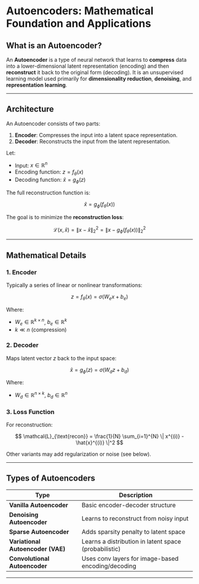 # Autoencoders: Mathematical Foundation and Applications

## What is an Autoencoder?

An **Autoencoder** is a type of neural network that learns to **compress** data into a lower-dimensional latent representation (encoding) and then **reconstruct** it back to the original form (decoding). It is an unsupervised learning model used primarily for **dimensionality reduction**, **denoising**, and **representation learning**.

---

## Architecture

An Autoencoder consists of two parts:

1. **Encoder**: Compresses the input into a latent space representation.
2. **Decoder**: Reconstructs the input from the latent representation.

Let:
- Input: $x \in \mathbb{R}^n$
- Encoding function: $z = f_{\theta}(x)$
- Decoding function: $\hat{x} = g_{\phi}(z)$

The full reconstruction function is:

$$
\hat{x} = g_{\phi}(f_{\theta}(x))
$$

The goal is to minimize the **reconstruction loss**:

$$
\mathcal{L}(x, \hat{x}) = \| x - \hat{x} \|_2^2 = \| x - g_{\phi}(f_{\theta}(x)) \|_2^2
$$

---

## Mathematical Details

### 1. **Encoder**

Typically a series of linear or nonlinear transformations:

$$
z = f_{\theta}(x) = \sigma(W_e x + b_e)
$$

Where:
- $W_e \in \mathbb{R}^{k \times n}$, $b_e \in \mathbb{R}^k$
- $k \ll n$ (compression)

### 2. **Decoder**

Maps latent vector $z$ back to the input space:

$$
\hat{x} = g_{\phi}(z) = \sigma(W_d z + b_d)
$$

Where:
- $W_d \in \mathbb{R}^{n \times k}$, $b_d \in \mathbb{R}^n$

### 3. **Loss Function**

For reconstruction:

$$
\mathcal{L}_{\text{recon}} = \frac{1}{N} \sum_{i=1}^{N} \| x^{(i)} - \hat{x}^{(i)} \|^2
$$

Other variants may add regularization or noise (see below).

---

## Types of Autoencoders

| Type | Description |
|------|-------------|
| **Vanilla Autoencoder** | Basic encoder-decoder structure |
| **Denoising Autoencoder** | Learns to reconstruct from noisy input |
| **Sparse Autoencoder** | Adds sparsity penalty to latent space |
| **Variational Autoencoder (VAE)** | Learns a distribution in latent space (probabilistic) |
| **Convolutional Autoencoder** | Uses conv layers for image-based encoding/decoding |

---